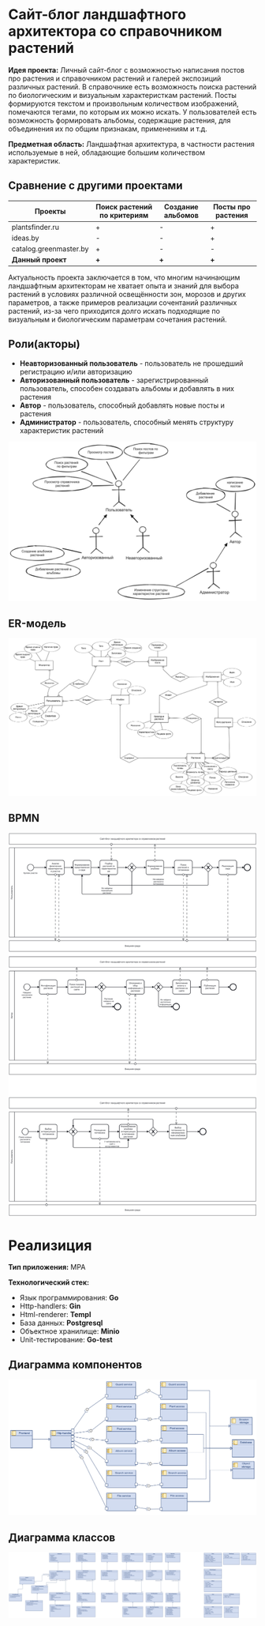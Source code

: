 # Сайт-блог ландшафтного архитектора со справочником растений

**Идея проекта:** Личный сайт-блог с возможностью написания постов про растения и справочником растений и галерей экспозиций различных растений. В справочнике есть возможность поиска растений по биологическим и визуальным характеристкам растений. Посты формируются текстом и произвольным количеством изображений, помечаются тегами, по которым их можно искать. У пользователей есть возможность формировать альбомы, содержащие растения, для объединения их по общим признакам, применениям и т.д.

**Предметная область:** Ландшафтная архитектура, в частности растения используемые в ней, обладающие большим количеством характеристик.

## Сравнение с другими проектами

| Проекты                | Поиск растений по критериям | Создание альбомов | Посты про растения |
|------------------------|-----------------------------|-------------------|--------------------|
| plantsfinder.ru        | +                           | -                 | +                  |
| ideas.by               | -                           | -                 | +                  |
| catalog.greenmaster.by | +                           | -                 | -                  |
| **Данный проект**      | **+**                       | **+**             | **+**              |

Актуальность проекта заключается в том, что многим начинающим ландшафтным архитекторам не хватает опыта и знаний для выбора растений в условиях различной освещённости зон, морозов и других параметров, а также примеров реализации сочентаний различных растений, из-за чего приходится долго искать подходящие по визуальным и биологическим параметрам сочетания растений.

## Роли(акторы)

 - **Неавторизованный пользователь** - пользователь не прошедший регистрацию и/или авторизацию
 - **Авторизованный пользователь** - зарегистрированный пользователь, способен создавать альбомы и добавлять в них  растения
 - **Автор** - пользователь, способный добавлять новые посты и растения
 - **Администратор** - пользователь, способный менять структуру характеристик растений

![use-case](./readme/use-case.png)

## ER-модель

![ER](./readme/ER.png)

## BPMN 
![BPMN](./readme/bpmn.png)

# Реализиция

**Тип приложения:** MPA

**Технологический стек:**
 - Язык программирования: **Go**
 - Http-handlers: **Gin**
 - Html-renderer: **Templ**
 - База данных: **Postgresql**
 - Объектное хранилище: **Minio**
 - Unit-тестирование: **Go-test**

## Диаграмма компонентов

![components](./readme/Components.png)

## Диаграмма классов

![classes](./readme/Classes.png)